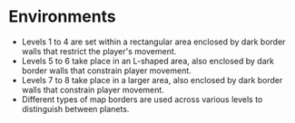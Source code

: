 # Environments

* Levels 1 to 4 are set within a rectangular area enclosed by dark border walls that restrict the player's movement.
* Levels 5 to 6 take place in an L-shaped area, also enclosed by dark border walls that constrain player movement.
* Levels 7 to 8 take place in a larger area, also enclosed by dark border walls that constrain player movement.
* Different types of map borders are used across various levels to distinguish between planets.
